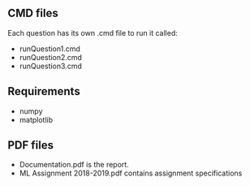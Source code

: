 ## CMD files
Each question has its own .cmd file to run it called:
* runQuestion1.cmd
* runQuestion2.cmd
* runQuestion3.cmd

## Requirements
* numpy 
* matplotlib 

## PDF files
* Documentation.pdf is the report.
* ML Assignment 2018-2019.pdf contains assignment specifications

	
